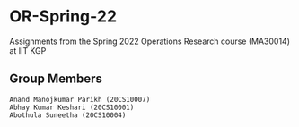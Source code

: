# OR-Spring-22
Assignments from the Spring 2022 Operations Research course (MA30014) at IIT KGP

## Group Members
<pre><code>Anand Manojkumar Parikh (20CS10007)
Abhay Kumar Keshari (20CS10001)
Abothula Suneetha (20CS10004)</code></pre>
